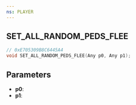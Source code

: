 ```yaml
---
ns: PLAYER
---
```

## SET_ALL_RANDOM_PEDS_FLEE

```c
// 0xE705309B8C6445A4
void SET_ALL_RANDOM_PEDS_FLEE(Any p0, Any p1);
```

## Parameters
* **p0**:
* **p1**:
